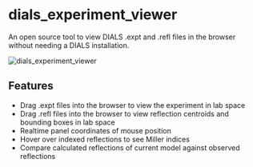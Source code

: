 # dials_experiment_viewer

An open source tool to view DIALS .expt and .refl files in the browser without needing a DIALS installation.

![dials_experiment_viewer](https://github.com/toastisme/dials_experiment_viewer/blob/0e58b7c16098a8264b8ead8a78a39c2735440ac8/resources/screenshot.png)

## Features
- Drag .expt files into the browser to view the experiment in lab space
- Drag .refl files into the browser to view reflection centroids and bounding boxes in lab space
- Realtime panel coordinates of mouse position
- Hover over indexed reflections to see Miller indices
- Compare calculated reflections of current model against observed reflections

